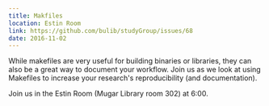 ```yaml
---
title: Makfiles 
location: Estin Room
link: https://github.com/bulib/studyGroup/issues/68
date: 2016-11-02
---
```


While makefiles are very useful for building binaries or libraries, they can also be a great way to document your workflow. Join us as we look at using Makefiles to increase your research's reproducibility (and documentation).

Join us in the Estin Room (Mugar Library room 302) at 6:00.  